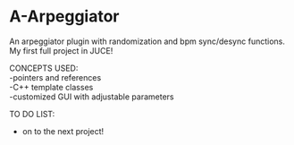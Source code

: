 # A-Arpeggiator
 An arpeggiator plugin with randomization and bpm sync/desync functions. My first full project in JUCE!
 
 CONCEPTS USED:                                                 
 -pointers and references                     
 -C++ template classes                              
 -customized GUI with adjustable parameters                                  
 
 TO DO LIST:
- on to the next project! 


